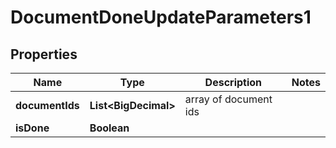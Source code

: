 

# DocumentDoneUpdateParameters1

## Properties

Name | Type | Description | Notes
------------ | ------------- | ------------- | -------------
**documentIds** | **List&lt;BigDecimal&gt;** | array of document ids | 
**isDone** | **Boolean** |  | 




